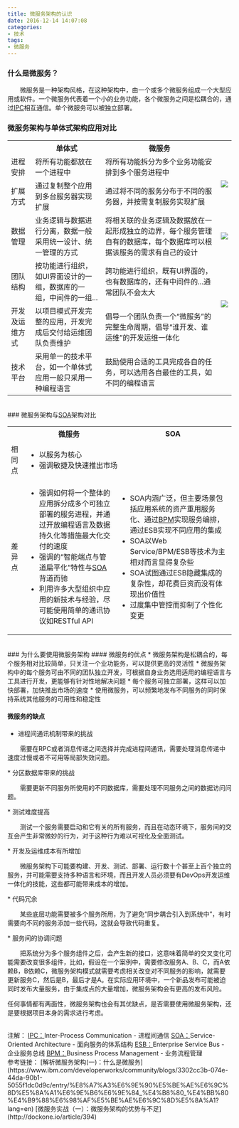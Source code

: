 ```yaml
---
title: 微服务架构的认识
date: 2016-12-14 14:07:08
categories:
- 技术
tags:
- 微服务
---
```

### 什么是微服务？
&emsp;&emsp;微服务是一种架构风格，在这种架构中，由一个或多个微服务组成一个大型应用或软件。一个微服务代表着一个小的业务功能，各个微服务之间是松耦合的，通过<a href="#IPC-explanation" name="IPC">IPC</a>相互通信。单个微服务可以被独立部署。
<!-- more -->
### 微服务架构与单体式架构应用对比
<table><tr><th></th><th>单体式</th><th>微服务</th><th></th></tr><tr><td>进程安排</td><td>将所有功能都放在一个进程中</td><td>将所有功能拆分为多个业务功能安排到多个服务进程中</td><td rowspan = 2><img src="/images/Microservices/Fundamentals-of-micro-service/Micro-service-and-single-mode-app1.png"></td></tr><tr><td>扩展方式</td><td>通过复制整个应用到多台服务器实现扩展</td><td>通过将不同的服务分布于不同的服务器，并按需复制服务实现扩展</td></tr><tr><td>数据管理</td><td>业务逻辑与数据进行分离，数据一般采用统一设计、统一管理的方式</td><td>将相关联的业务逻辑及数据放在一起形成独立的边界，每个服务管理自有的数据库，每个数据库可以根据该服务的需求有自己的设计</td><td><img src="/images/Microservices/Fundamentals-of-micro-service/Micro-service-and-single-mode-app2.png"></td></tr><tr><td>团队结构</td><td>按功能进行组织，如UI界面设计的一组，数据库的一组，中间件的一组...</td><td>跨功能进行组织，既有UI界面的，也有数据库的，还有中间件的...通常团队不会太大</td><td rowspan = 2><img src="/images/Microservices/Fundamentals-of-micro-service/Micro-service-and-single-mode-app3.png"></td></tr><tr><td>开发及运维方式</td><td>以项目模式开发完整的应用，开发完成后交付给运维团队负责维护</td><td>倡导一个团队负责一个“微服务”的完整生命周期，倡导“谁开发、谁运维”的开发运维一体化</td></tr><tr><td>技术平台</td><td>采用单一的技术平台，如一个单体式应用一般只采用一种编程语言</td><td>鼓励使用合适的工具完成各自的任务，可以选用各自最佳的工具，如不同的编程语言</td><td></td></tr></table>

<br/>
### 微服务架构与<a href="#SOA-explanation" name="SOA">SOA</a>架构对比
<table><tr><th></th><th>微服务</th><th>SOA</th></tr><tr><td>相同点</td><td colspan = 2><ul><li>以服务为核心</li><li>强调敏捷及快速推出市场</li></ul></td></tr><tr><td>差异点</td><td><ul><li>强调如何将一个整体的应用拆分成多个可独立部署的服务进程，并通过开放编程语言及数据持久化等措施最大化交付的速度</li><li>强调的“智能端点与管道扁平化”特性与<a href="#ESB-explanation" name="ESB">SOA</a>背道而驰</li><li>利用许多大型组织中应用的新技术与经验，尽可能使用简单的通讯协议如RESTful API</li></ul></td><td><ul><li>SOA内涵广泛，但主要场景包括应用系统的资产重用服务化、通过<a href="#BPM-explanation" name="BPM">BPM</a>实现服务编排，通过ESB实现不同应用的集成</li><li>SOA以Web Service/BPM/ESB等技术为主相对而言显得复杂些</li><li>SOA试图通过ESB隐藏集成的复杂性，却花费巨资而没有体现出价值性</li><li>过度集中管控而抑制了个性化变更</li></ul></td></tr></table>

<br/>
### 为什么要使用微服务架构
#### 微服务的优点
* 微服务架构是松耦合的，每个服务相对比较简单，只关注一个业功能务，可以提供更高的灵活性
* 微服务架构中的每个服务可由不同的团队独立开发，可根据自身业务选用适用的编程语言与工具进行开发，更能够有针对性地解决问题
* 每个服务可独立部署，这样可以加快部署，加快推出市场的速度
* 使用微服务，可以频繁地发布不同服务的同时保持系统其他服务的可用性和稳定性

#### 微服务的缺点
* 进程间通讯机制带来的挑战
<p class="li-explanation">&emsp;&emsp;需要在RPC或者消息传递之间选择并完成进程间通讯，需要处理消息传递中速度过慢或者不可用等局部失效问题。</p>
* 分区数据库带来的挑战
<p class="li-explanation">&emsp;&emsp;需要更新不同服务所使用的不同数据库，需要处理不同服务之间的数据访问问题。</p>
* 测试难度提高
<p class="li-explanation">&emsp;&emsp;测试一个服务需要启动和它有关的所有服务，而且在动态环境下，服务间的交互会产生非常微妙的行为，对于这种行为难以可视化及全面测试。</p>
* 开发及运维成本有所增加
<p class="li-explanation">&emsp;&emsp;微服务架构下可能要构建、开发、测试、部署、运行数十个甚至上百个独立的服务，并可能需要支持多种语言和环境，而且开发人员必须要有DevOps开发运维一体化的技能，这些都可能带来成本的增加。</p>
* 代码冗余
<p class="li-explanation">&emsp;&emsp;某些底层功能需要被多个服务所用，为了避免“同步耦合引入到系统中”，有时需要向不同的服务添加一些代码，这就会导致代码重复。</p>
* 服务间的协调问题
<p class="li-explanation">&emsp;&emsp;把系统分为多个服务组件之后，会产生新的接口，这意味着简单的交叉变化可能需要改变很多组件，比如，假设在一个案例中，需要修改服务A、B、C，而A依赖B，B依赖C，微服务架构模式就需要考虑相关改变对不同服务的影响，就需要更新服务C，然后是B，最后才是A。在实际应用环境中，一个新品发布可能被迫同时发布大量服务，由于集成点的大量增加，微服务架构会有更高的发布风险。</p>

任何事情都有两面性，微服务架构也会有其优缺点，是否需要使用微服务架构，还是要根据项目本身的需求进行考虑。

<br/>
注解：
<a name="IPC-explanation" href="#IPC">IPC：</a>Inter-Process Communication - 进程间通信
<a name="SOA-explanation" href="#SOA">SOA：</a>Service-Oriented Architecture - 面向服务的体系结构
<a name="ESB-explanation" href="#ESB">ESB：</a>Enterprise Service Bus - 企业服务总线
<a name="BPM-explanation" href="#BPM">BPM：</a>Business Process Management - 业务流程管理

<br/>
参考链接：
[解析微服务架构(一)：什么是微服务](https://www.ibm.com/developerworks/community/blogs/3302cc3b-074e-44da-90b1-5055f1dc0d9c/entry/%E8%A7%A3%E6%9E%90%E5%BE%AE%E6%9C%8D%E5%8A%A1%E6%9E%B6%E6%9E%84_%E4%B8%80_%E4%BB%80%E4%B9%88%E6%98%AF%E5%BE%AE%E6%9C%8D%E5%8A%A1?lang=en)
[微服务实战（一）：微服务架构的优势与不足](http://dockone.io/article/394)